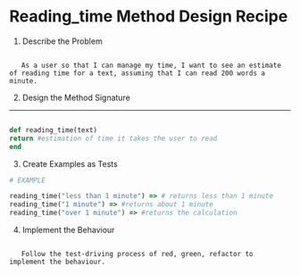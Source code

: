 # Reading_time Method Design Recipe

1. Describe the Problem

```

   As a user so that I can manage my time, I want to see an estimate of reading time for a text, assuming that I can read 200 words a minute.

```

2. Design the Method Signature

---

```ruby

def reading_time(text)
return #estimation of time it takes the user to read
end

```

3. Create Examples as Tests

```ruby
# EXAMPLE

reading_time("less than 1 minute") => # returns less than 1 minute
reading_time("1 minute") => #returns about 1 minute
reading_time("over 1 minute") => #returns the calculation

```

4. Implement the Behaviour

```

   Follow the test-driving process of red, green, refactor to implement the behaviour.


```
